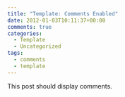 ```yaml
---
title: "Template: Comments Enabled"
date: 2012-01-03T10:11:37+00:00
comments: true
categories:
  - Template
  - Uncategorized
tags:
  - comments
  - template
---
```

This post should display comments.